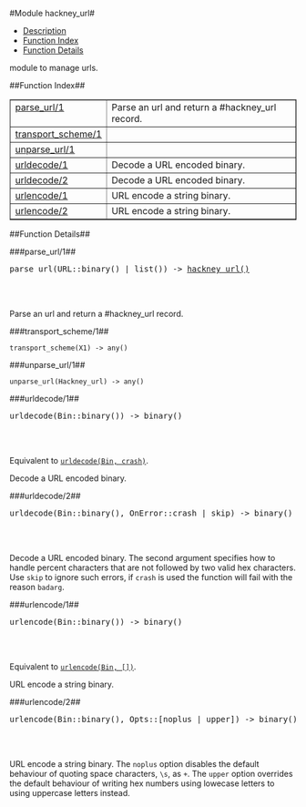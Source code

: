 

#Module hackney_url#
* [Description](#description)
* [Function Index](#index)
* [Function Details](#functions)


module to manage urls.

<a name="index"></a>

##Function Index##


<table width="100%" border="1" cellspacing="0" cellpadding="2" summary="function index"><tr><td valign="top"><a href="#parse_url-1">parse_url/1</a></td><td>Parse an url and return a #hackney_url record.</td></tr><tr><td valign="top"><a href="#transport_scheme-1">transport_scheme/1</a></td><td></td></tr><tr><td valign="top"><a href="#unparse_url-1">unparse_url/1</a></td><td></td></tr><tr><td valign="top"><a href="#urldecode-1">urldecode/1</a></td><td>Decode a URL encoded binary.</td></tr><tr><td valign="top"><a href="#urldecode-2">urldecode/2</a></td><td>Decode a URL encoded binary.</td></tr><tr><td valign="top"><a href="#urlencode-1">urlencode/1</a></td><td>URL encode a string binary.</td></tr><tr><td valign="top"><a href="#urlencode-2">urlencode/2</a></td><td>URL encode a string binary.</td></tr></table>


<a name="functions"></a>

##Function Details##

<a name="parse_url-1"></a>

###parse_url/1##


<pre>parse_url(URL::binary() | list()) -> <a href="#type-hackney_url">hackney_url()</a></pre>
<br></br>


Parse an url and return a #hackney_url record.<a name="transport_scheme-1"></a>

###transport_scheme/1##


`transport_scheme(X1) -> any()`

<a name="unparse_url-1"></a>

###unparse_url/1##


`unparse_url(Hackney_url) -> any()`

<a name="urldecode-1"></a>

###urldecode/1##


<pre>urldecode(Bin::binary()) -&gt; binary()</pre>
<br></br>


Equivalent to [`urldecode(Bin, crash)`](#urldecode-2).

Decode a URL encoded binary.<a name="urldecode-2"></a>

###urldecode/2##


<pre>urldecode(Bin::binary(), OnError::crash | skip) -&gt; binary()</pre>
<br></br>


Decode a URL encoded binary.
The second argument specifies how to handle percent characters that are not
followed by two valid hex characters. Use `skip` to ignore such errors,
if `crash` is used the function will fail with the reason `badarg`.<a name="urlencode-1"></a>

###urlencode/1##


<pre>urlencode(Bin::binary()) -&gt; binary()</pre>
<br></br>


Equivalent to [`urlencode(Bin, [])`](#urlencode-2).

URL encode a string binary.<a name="urlencode-2"></a>

###urlencode/2##


<pre>urlencode(Bin::binary(), Opts::[noplus | upper]) -&gt; binary()</pre>
<br></br>


URL encode a string binary.
The `noplus` option disables the default behaviour of quoting space
characters, `\s`, as `+`. The `upper` option overrides the default behaviour
of writing hex numbers using lowecase letters to using uppercase letters
instead.